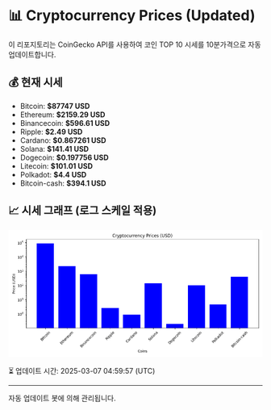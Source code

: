 
# 📊 Cryptocurrency Prices (Updated)

이 리포지토리는 CoinGecko API를 사용하여 코인 TOP 10 시세를 10분가격으로 자동 업데이트합니다.

## 💰 현재 시세
- Bitcoin: **$87747 USD**
- Ethereum: **$2159.29 USD**
- Binancecoin: **$596.61 USD**
- Ripple: **$2.49 USD**
- Cardano: **$0.867261 USD**
- Solana: **$141.41 USD**
- Dogecoin: **$0.197756 USD**
- Litecoin: **$101.01 USD**
- Polkadot: **$4.4 USD**
- Bitcoin-cash: **$394.1 USD**

## 📈 시세 그래프 (로그 스케일 적용)
![Crypto Prices](crypto_prices.png)

⏳ 업데이트 시간: 2025-03-07 04:59:57 (UTC)

---
자동 업데이트 봇에 의해 관리됩니다.
